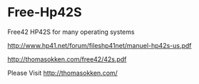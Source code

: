 # Free-Hp42S
Free42 HP42S for many operating systems


http://www.hp41.net/forum/fileshp41net/manuel-hp42s-us.pdf


http://thomasokken.com/free42/42s.pdf

Please Visit 
http://thomasokken.com/
